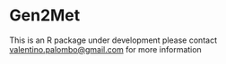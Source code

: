 # Gen2Met
This is an R package under development
please contact valentino.palombo@gmail.com for more information
